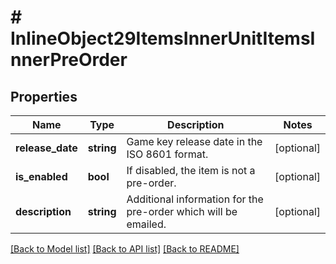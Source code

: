 # # InlineObject29ItemsInnerUnitItemsInnerPreOrder

## Properties

Name | Type | Description | Notes
------------ | ------------- | ------------- | -------------
**release_date** | **string** | Game key release date in the ISO 8601 format. | [optional]
**is_enabled** | **bool** | If disabled, the item is not a pre-order. | [optional]
**description** | **string** | Additional information for the pre-order which will be emailed. | [optional]

[[Back to Model list]](../../README.md#models) [[Back to API list]](../../README.md#endpoints) [[Back to README]](../../README.md)
